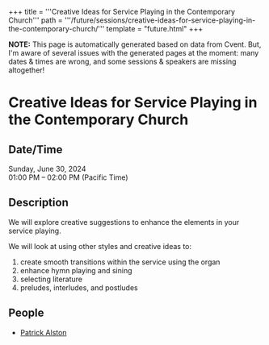 +++
title = '''Creative Ideas for Service Playing in the Contemporary Church'''
path = '''/future/sessions/creative-ideas-for-service-playing-in-the-contemporary-church/'''
template = "future.html"
+++

<p class="todo">
<strong>NOTE:</strong> This page is automatically generated based on data from Cvent.
But, I'm aware of several issues with the generated pages at the moment:
many dates & times are wrong, and some sessions & speakers are missing altogether!
</p>

<h1>Creative Ideas for Service Playing in the Contemporary Church</h1>
<h2>Date/Time</h2>
<p>Sunday, June 30, 2024<br>
01:00 PM – 02:00 PM (Pacific Time)</p>
<h2>Description</h2>
We will explore creative suggestions to enhance the elements in your service playing.

We will look at using other styles and creative ideas to:
1. create smooth transitions within the service using the organ
2. enhance hymn playing and sining
3. selecting literature
4. preludes, interludes, and postludes
<h2>People</h2>
<ul><li><a href="/future/performers/patrick-alston/">Patrick Alston</a></li></ul>

